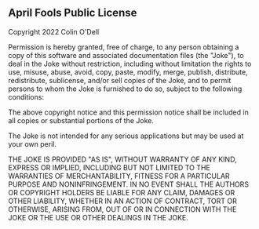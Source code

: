 April Fools Public License
--------------------------

Copyright 2022 Colin O'Dell

Permission is hereby granted, free of charge, to any person obtaining a copy of this software and associated documentation files (the "Joke"), to deal in the Joke without restriction, including without limitation the rights to use, misuse, abuse, avoid, copy, paste, modify, merge, publish, distribute, redistribute, sublicense, and/or sell copies of the Joke, and to permit persons to whom the Joke is furnished to do so, subject to the following conditions:

The above copyright notice and this permission notice shall be included in all copies or substantial portions of the Joke.

The Joke is not intended for any serious applications but may be used at your own peril.

THE JOKE IS PROVIDED "AS IS", WITHOUT WARRANTY OF ANY KIND, EXPRESS OR IMPLIED, INCLUDING BUT NOT LIMITED TO THE WARRANTIES OF MERCHANTABILITY, FITNESS FOR A PARTICULAR PURPOSE AND NONINFRINGEMENT. IN NO EVENT SHALL THE AUTHORS OR COPYRIGHT HOLDERS BE LIABLE FOR ANY CLAIM, DAMAGES OR OTHER LIABILITY, WHETHER IN AN ACTION OF CONTRACT, TORT OR OTHERWISE, ARISING FROM, OUT OF OR IN CONNECTION WITH THE JOKE OR THE USE OR OTHER DEALINGS IN THE JOKE.
